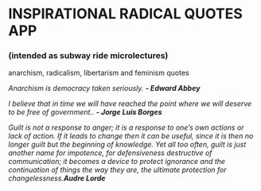 # INSPIRATIONAL RADICAL QUOTES APP 
### (intended as subway ride microlectures)
anarchism, radicalism, libertarism and feminism quotes

*Anarchism is democracy taken seriously. **- Edward Abbey***

*I believe that in time we will have reached the point where we will deserve to be free of government.. **- Jorge Luis Borges***

*Guilt is not a response to anger; it is a response to one’s own actions or lack of action. If it leads to change then it can be useful, since it is then no longer guilt but the beginning of knowledge. Yet all too often, guilt is just another name for impotence, for defensiveness destructive of communication; it becomes a device to protect ignorance and the continuation of things the way they are, the ultimate protection for changelessness.**Audre Lorde***
